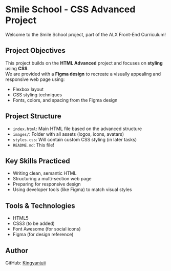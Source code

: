 # Smile School - CSS Advanced Project

Welcome to the Smile School project, part of the ALX Front-End Curriculum!

## Project Objectives

This project builds on the **HTML Advanced** project and focuses on **styling** using **CSS**.  
We are provided with a **Figma design** to recreate a visually appealing and responsive web page using:

- Flexbox layout
- CSS styling techniques
- Fonts, colors, and spacing from the Figma design

## Project Structure

- `index.html`: Main HTML file based on the advanced structure
- `images/`: Folder with all assets (logos, icons, avatars)
- `styles.css`: Will contain custom CSS styling (in later tasks)
- `README.md`: This file!

## Key Skills Practiced

- Writing clean, semantic HTML
- Structuring a multi-section web page
- Preparing for responsive design
- Using developer tools (like Figma) to match visual styles

## Tools & Technologies

- HTML5
- CSS3 (to be added)
- Font Awesome (for social icons)
- Figma (for design reference)

## Author

GitHub: [Kingyanjuii](https://github.com/Kingyanjuii)
